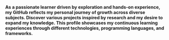 **As a passionate learner driven by exploration and hands-on experience, my GitHub reflects my personal journey of growth across diverse subjects. Discover various projects inspired by research and my desire to expand my knowledge. This profile showcases my continuous learning experiences through different technologies, programming languages, and frameworks.**
